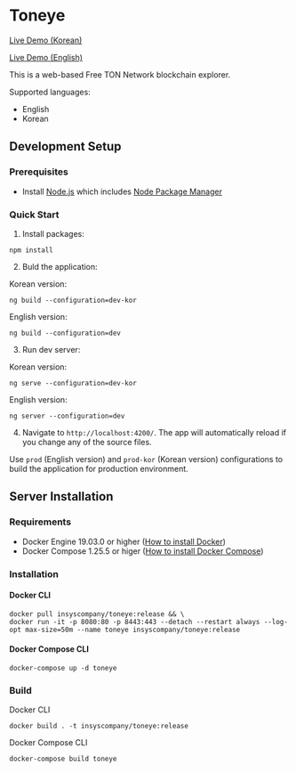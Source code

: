 # Toneye
[Live Demo (Korean)](http://toneye.app/)

[Live Demo (English)](http://en.toneye.app/)

This is a web-based Free TON Network blockchain explorer.

Supported languages:
- English
- Korean

## Development Setup

### Prerequisites

- Install [Node.js](https://nodejs.org/) which includes [Node Package Manager](https://www.npmjs.com/get-npm)

### Quick Start

1. Install packages:
```
npm install
```
2. Buld the application:

Korean version:
```
ng build --configuration=dev-kor
```

English version:
```
ng build --configuration=dev
```
3. Run dev server:

Korean version:
```
ng serve --configuration=dev-kor
```

English version:
```
ng server --configuration=dev
```
4. Navigate to `http://localhost:4200/`. The app will automatically reload if you change any of the source files.

Use `prod` (English version) and `prod-kor` (Korean version) configurations to build the application for production environment.

## Server Installation

### Requirements

 - Docker Engine 19.03.0 or higher ([How to install Docker](https://docs.docker.com/engine/install/))
 - Docker Compose 1.25.5 or higer ([How to install Docker Compose](https://docs.docker.com/compose/install/))

### Installation

#### Docker CLI
```
docker pull insyscompany/toneye:release && \
docker run -it -p 8080:80 -p 8443:443 --detach --restart always --log-opt max-size=50m --name toneye insyscompany/toneye:release
```

#### Docker Compose CLI
```
docker-compose up -d toneye
```

### Build

Docker CLI
```
docker build . -t insyscompany/toneye:release
```

Docker Compose CLI
```
docker-compose build toneye
```